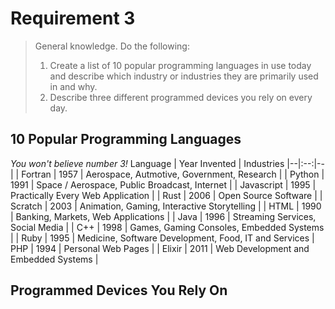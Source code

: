 # Requirement 3

>General knowledge. Do the following:
> 1. Create a list of 10 popular programming languages in use today and describe which industry or industries they are primarily used in and why.
> 2. Describe three different programmed devices you rely on every day.

## 10 Popular Programming Languages
*You won't believe number 3!*
Language | Year Invented | Industries
|--|:--:|--|
| Fortran | 1957 | Aerospace, Autmotive, Government, Research |
| Python | 1991 | Space / Aerospace, Public Broadcast, Internet | 
| Javascript | 1995 | Practically Every Web Application |
| Rust | 2006 | Open Source Software |
| Scratch | 2003 | Animation, Gaming, Interactive Storytelling |
| HTML | 1990 | Banking, Markets, Web Applications | 
| Java | 1996 | Streaming Services, Social Media |
| C++ | 1998 | Games, Gaming Consoles, Embedded Systems |
| Ruby | 1995 | Medicine, Software Development, Food, IT and Services 
| PHP | 1994 | Personal Web Pages |
| Elixir | 2011 | Web Development and Embedded Systems |

## Programmed Devices You Rely On
